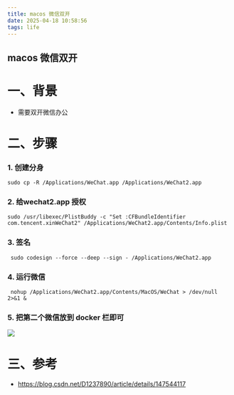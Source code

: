 ```yaml
---
title: macos 微信双开
date: 2025-04-18 10:58:56
tags: life
---
```


## macos 微信双开

# 一、背景
* 需要双开微信办公

# 二、步骤
### 1. 创建分身

```shell
sudo cp -R /Applications/WeChat.app /Applications/WeChat2.app      
```
### 2. 给wechat2.app 授权

```shell
sudo /usr/libexec/PlistBuddy -c "Set :CFBundleIdentifier com.tencent.xinWeChat2" /Applications/WeChat2.app/Contents/Info.plist
```
### 3. 签名

```shell
 sudo codesign --force --deep --sign - /Applications/WeChat2.app         
```

### 4. 运行微信

```shell
 nohup /Applications/WeChat2.app/Contents/MacOS/WeChat > /dev/null 2>&1 &  
```

### 5. 把第二个微信放到 docker 栏即可

![](https://img.erpweb.eu.org/imgs/2025/08/18f791b24142ede0.png)

# 三、参考
* https://blog.csdn.net/D1237890/article/details/147544117